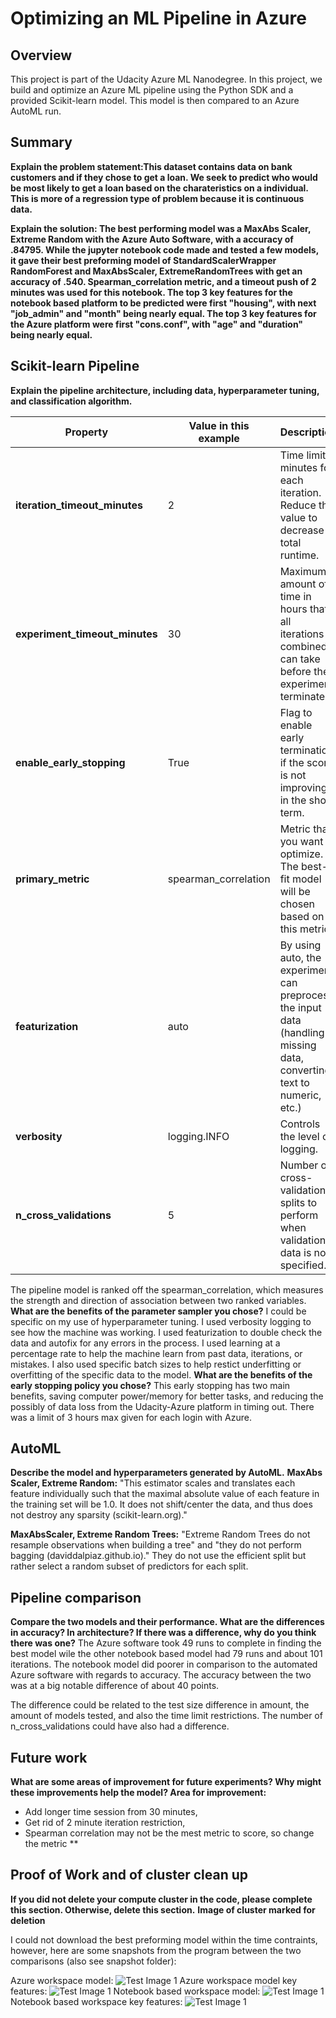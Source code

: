 # Optimizing an ML Pipeline in Azure

## Overview
This project is part of the Udacity Azure ML Nanodegree.
In this project, we build and optimize an Azure ML pipeline using the Python SDK and a provided Scikit-learn model.
This model is then compared to an Azure AutoML run.

## Summary
**Explain the problem statement:This dataset contains data on bank customers and if they chose to get a loan. We seek to predict who would be most likely to get a loan based on the charateristics on a individual. This is more of a regression type of problem because it is continuous data.** 

**Explain the solution: The best performing model was a MaxAbs Scaler, Extreme Random with the Azure Auto Software, with a accuracy of .84795.  While the jupyter notebook code made and tested a few models, it gave their best preforming model of StandardScalerWrapper RandomForest and MaxAbsScaler, ExtremeRandomTrees with get an accuracy of .540. Spearman_correlation metric, and a timeout push of 2 minutes was used for this notebook.  The top 3 key features for the notebook based platform to be predicted were first "housing", with next "job_admin" and "month" being nearly equal.  The top 3 key features for the Azure platform were first "cons.conf", with "age" and "duration" being nearly equal.**

## Scikit-learn Pipeline
**Explain the pipeline architecture, including data, hyperparameter tuning, and classification algorithm.**

|Property| Value in this example |Description|
|----|----|---|
|**iteration_timeout_minutes**|2|Time limit in minutes for each iteration. Reduce this value to decrease total runtime.|
|**experiment_timeout_minutes**|30|Maximum amount of time in hours that all iterations combined can take before the experiment terminates.|
|**enable_early_stopping**|True|Flag to enable early termination if the score is not improving in the short term.|
|**primary_metric**| spearman_correlation | Metric that you want to optimize. The best-fit model will be chosen based on this metric.|
|**featurization**| auto | By using auto, the experiment can preprocess the input data (handling missing data, converting text to numeric, etc.)|
|**verbosity**| logging.INFO | Controls the level of logging.|
|**n_cross_validations**|5|Number of cross-validation splits to perform when validation data is not specified.|

The pipeline model is ranked off the spearman_correlation, which measures the strength and direction of association between two ranked variables.
**What are the benefits of the parameter sampler you chose?**
I could be specific on my use of hyperparameter tuning.  I used verbosity logging to see how the machine was working.  I used featurization to double check the data and autofix for any errors in the process.  I used learning at a percentage rate to help the machine learn from past data, iterations, or mistakes.  I also used specific batch sizes to help restict underfitting or overfitting of the specific data to the model.
**What are the benefits of the early stopping policy you chose?** 
This early stopping has two main benefits, saving computer power/memory for better tasks, and reducing the possibly of data loss from the Udacity-Azure platform in timing out.  There was a limit of 3 hours max given for each login with Azure.
## AutoML
**Describe the model and hyperparameters generated by AutoML.**
**MaxAbs Scaler, Extreme Random:**
"This estimator scales and translates each feature individually such that the maximal absolute value of each feature in the training set will be 1.0. It does not shift/center the data, and thus does not destroy any sparsity (scikit-learn.org)."

**MaxAbsScaler, Extreme Random Trees:**
"Extreme Random Trees do not resample observations when building a tree" and "they do not perform bagging (daviddalpiaz.github.io)."
They do not use the efficient split but rather select a random subset of predictors for each split.

## Pipeline comparison
**Compare the two models and their performance. What are the differences in accuracy? In architecture? If there was a difference, why do you think there was one?**  The Azure software took 49 runs to complete in finding the best model wile the other notebook based model had 79 runs and about 101 iterations. The notebook model did poorer in comparison to the automated Azure software with regards to accuracy.  The accuracy between the two was at a big notable difference of about 40 points.   

The difference could be related to the test size difference in amount, the amount of models tested, and also the time limit restrictions.  The number of n_cross_validations could have also had a difference.

## Future work
**What are some areas of improvement for future experiments? Why might these improvements help the model?
Area for improvement:** 
- Add longer time session from 30 minutes, 
- Get rid of 2 minute iteration restriction, 
- Spearman correlation may not be the mest metric to score, so change the metric **

## Proof of Work and of cluster clean up
**If you did not delete your compute cluster in the code, please complete this section. Otherwise, delete this section.**
**Image of cluster marked for deletion**

I could not download the best preforming model within the time contraints, however, here are some snapshots from the program between the two comparisons (also see snapshot folder):

Azure workspace model:
![Test Image 1](https://github.com/studybug/snapshots/Azure-Optimizing/Azure_Hyper_Run.jpg)
Azure workspace model key features:
![Test Image 1](Modelrank.jpg)
Notebook based workspace model:
![Test Image 1](coderun2.jpg)
Notebook based workspace key features:
![Test Image 1](coderun3.jpg)



